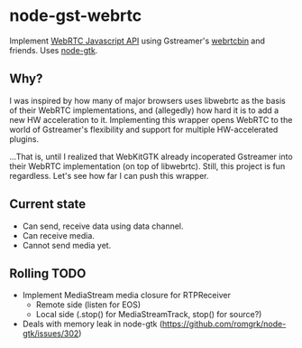 node-gst-webrtc
===============

Implement [WebRTC Javascript API](https://www.w3.org/TR/webrtc/) using Gstreamer's
[webrtcbin](https://gstreamer.freedesktop.org/documentation/webrtc/index.html) and
friends. Uses [node-gtk](https://github.com/romgrk/node-gtk/).

Why?
----

I was inspired by how many of major browsers uses libwebrtc as the basis of their
WebRTC implementations, and (allegedly) how hard it is to add a new HW acceleration
to it. Implementing this wrapper opens WebRTC to the world of Gstreamer's flexibility
and support for multiple HW-accelerated plugins.

...That is, until I realized that WebKitGTK already incoperated Gstreamer into their
WebRTC implementation (on top of libwebrtc). Still, this project is fun regardless.
Let's see how far I can push this wrapper.

Current state
-------------
- Can send, receive data using data channel.
- Can receive media.
- Cannot send media yet.

Rolling TODO
------------
- Implement MediaStream media closure for RTPReceiver
  - Remote side (listen for EOS)
  - Local side (.stop() for MediaStreamTrack, stop() for source?)
- Deals with memory leak in node-gtk (https://github.com/romgrk/node-gtk/issues/302)
